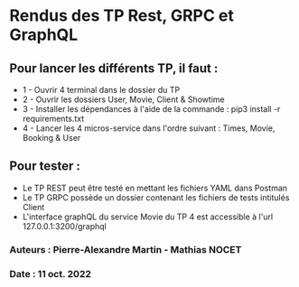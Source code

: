 # Rendus des TP Rest, GRPC et GraphQL

## Pour lancer les différents TP, il faut :
- 1 - Ouvrir 4 terminal dans le dossier du TP
- 2 - Ouvrir les dossiers User, Movie, Client & Showtime
- 3 - Installer les dépendances à l'aide de la commande : pip3 install -r requirements.txt
- 4 - Lancer les 4 micros-service dans l'ordre suivant : Times, Movie, Booking & User

## Pour tester : 
- Le TP REST peut être testé en mettant les fichiers YAML dans Postman
- Le TP GRPC possède un dossier contenant les fichiers de tests intitulés Client
- L'interface graphQL du service Movie du TP 4 est accessible à l'url 127.0.0.1:3200/graphql

### Auteurs : Pierre-Alexandre Martin - Mathias NOCET
### Date : 11 oct. 2022